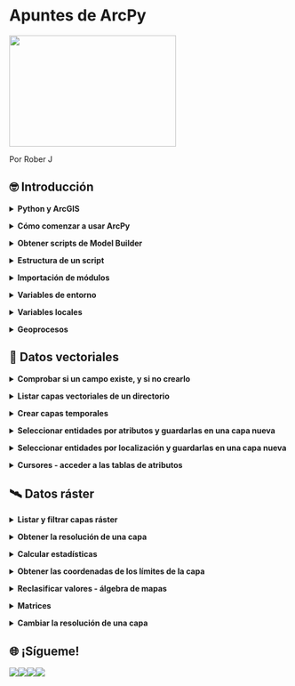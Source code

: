 # Apuntes de ArcPy 
<img src="https://programapa.files.wordpress.com/2021/03/arcpy.png" width="300" height="200" text-align: center>
<p>Por Rober J</p>
<h2><strong>🤓 Introducción</strong></h2>
<details>
  <summary><strong>Python y ArcGIS</strong></summary><br>
  Python es un lenguaje de programación que puede usarse junto a los Sistemas de Información Geográfica (SIG) para ampliar sus funcionalidades mediante la automatización de geoprocesos, gestión avanzada de los datos y creación de nuevas herramientas (entre otras cosas), convirtiéndose en uno de los lenguajes favoritos para hacer toda clase de virguerías con la información geoespacial y no por casualidad: su facilidad de uso (relativa) y flexibilidad lo hace muy atractivo para usarlo en múltiples plataformas por usuarios no muy familiarizados con la programación informática.
Cada SIG cuenta con su propia librería de Python que permite acceder a los geoprocesos de dicho SIG. En este caso, ArcPy es la librería que da acceso a las funciones de ArcGIS en un entorno Python, dándonos acceso a las cajas de herramientas de geoprocesamiento estándar y a la posibilidad de usar otros módulos (siempre que tengamos licencia para usarlos)
¿Qué es lo que cambia? Parece contraintuitivo sustituir un amigable cuadro de texto por un churro de texto, pero gracias a ello accedemos a una herramienta mucho más flexible, ya que dentro de un script (un pequeño código) podemos diseñar qué se ejecuta, cuándo se ejecuta y con qué parámetros, encadenando unos procesos con otros y obteniendo resultados a nuestra medida.
  
  
  ![arcpy_clip](https://user-images.githubusercontent.com/81579458/142191380-5a3f7ba3-8a54-49af-81f6-3be5ba406011.png)
  Por ejemplo, ese ‘output’ que hemos especificado en la función arcpy.Clip podemos meterlo a continuación en otra función distinta, o en varias, y esos resultados pasarlos por otro geoproceso y así sucesivamente.
  
<br></details> 
<details>
  <summary><strong>Cómo comenzar a usar ArcPy</strong></summary><br>
  <p>Puede hacerse de varias maneras, principalmente:</p>
<p>A través de la <strong>ventana de Python incorporada en ArcMap</strong>. Es una opción rápida para ejecutar pequeños scripts sin complicarnos demasiado, pero se queda corto puesto que su funcionalidad se reduce a la de escribir código o pegarlo desde otra fuente y ejecutarlo. </p>
<p>En este caso he ejecutado el Clip de la imagen anterior, recortando la red fluvial usando el polígono de un municipio cualquiera: </p>
<figure><img src="https://programapa.files.wordpress.com/2021/03/ventana_puthon_arcmap.png?w=1024" alt="" srcset="https://programapa.files.wordpress.com/2021/03/ventana_puthon_arcmap.png?w=1024 1024w, https://programapa.files.wordpress.com/2021/03/ventana_puthon_arcmap.png?w=150 150w, https://programapa.files.wordpress.com/2021/03/ventana_puthon_arcmap.png?w=300 300w, https://programapa.files.wordpress.com/2021/03/ventana_puthon_arcmap.png?w=768 768w, https://programapa.files.wordpress.com/2021/03/ventana_puthon_arcmap.png 1045w" sizes="(max-width: 1024px) 100vw, 1024px" /></figure>
<p>Haciendo uso de un <strong>entorno de desarrollo integrado (IDE)</strong>, es decir, un software diseñado para trabajar con código y que dispone de herramientas para hacernos la vida más fácil: predicción de texto, resalte de sintaxis, documentación instantánea, cambios múltiples&#8230;</p>
<p>Existen múltiples IDEs y es cosa de cada uno escoger el que le vaya bien. Personalmente he usado Microsoft Visual Studio Code y PyCharm, y me quedo con el segundo puesto que está diseñado específicamente para Python y me ha dado menos problemas a nivel general (todos tienen sus cosillas&#8230;)</p>
<figure ><img src="https://programapa.files.wordpress.com/2021/03/image.png?w=1024" alt="" class="wp-image-5364" srcset="https://programapa.files.wordpress.com/2021/03/image.png?w=1024 1024w, https://programapa.files.wordpress.com/2021/03/image.png?w=150 150w, https://programapa.files.wordpress.com/2021/03/image.png?w=300 300w, https://programapa.files.wordpress.com/2021/03/image.png?w=768 768w, https://programapa.files.wordpress.com/2021/03/image.png 1366w" sizes="(max-width: 1024px) 100vw, 1024px" /><figcaption><em>Aspecto de PyCharm</em></figcaption></figure>
<p>En cualquier caso, deberás configurar el IDE para que tenga acceso a los módulos de ArcGIS <strong>vinculándolo con el intérprete que ArcGIS trae por defecto</strong>. <strong>El intérprete es el programa que traduce el código de Python para que el ordenador pueda ejecutarlo</strong>, y el módulo ArcPy solo funcionará si se utiliza el IDE junto a este intérprete.</p>
<p>Generalmente, ArcGIS instala Python en una carpeta llamada Python27 en la raíz del disco duro (generalmente suele ser C:\\ ) por lo que habrá que buscar en esa carpeta el archivo <strong>python.exe</strong> y seleccionarlo como intérprete.</p>
  
  
  
<br></details> 
<details>
  <summary><strong>Obtener scripts de Model Builder</strong></summary><br>
  <p>Una forma de comenzar montar un código de Python para ArcGIS es utilizar Model Builder para conceptualizar el trabajo que queremos hacer y extraer de él las funciones de geoproceso que necesitaremos. </p>
<p>En el artículo <em><a href="https://programapa.wordpress.com/2021/02/23/analisis-ubicacion-vertedero/">Análisis de ubicación de un vertedero con Model&nbsp;Builder</a> </em>comento brevemente las ventajas y limitaciones que presenta Model Builder y sus semejanzas con Python. Pues bien, podemos exportar los modelos a archivos Python (archivos con extensión .py) y abrirlos con una IDE para editarlos.</p>
<p>Siguiendo con el ejemplo del Clip, he construido el modelo en Model Builder y lo he exportado de la siguiente manera:</p>
<figure ><img src="https://programapa.files.wordpress.com/2021/03/exportar_modelo.png?w=767" alt="" class="wp-image-5369" srcset="https://programapa.files.wordpress.com/2021/03/exportar_modelo.png 767w, https://programapa.files.wordpress.com/2021/03/exportar_modelo.png?w=150 150w, https://programapa.files.wordpress.com/2021/03/exportar_modelo.png?w=300 300w" sizes="(max-width: 767px) 100vw, 767px" /></figure>
<p>A continuación lo abro en un IDE y presenta el siguiente aspecto. Como comentaba, es muy interesante porque te da una <strong>estructura básica</strong> a partir de la cual continuar desarrollando el script, pero habrá que modificarlo para que funcione:</p>
<div><pre>
# -*- coding: utf-8 -*-
# ---------------------------------------------------------------------------
# clip.py
# Created on: 2021-03-04 22:32:42.00000
#   (generated by ArcGIS/ModelBuilder)
# Description: 
# ---------------------------------------------------------------------------
# Import arcpy module
import arcpy
# Local variables:
Red_fluvial = "Red_fluvial"
seleccion = "seleccion"
output = "C:\\Users\\Roberto\\Documents\\ArcGIS\\Default.gdb\\output"
# Process: Clip
arcpy.Clip_analysis(Red_fluvial, seleccion, output, "")
</pre>
  
<br></details> 
<details>
  <summary><strong>Estructura de un script</strong></summary><br>
  <p>Del código anterior podemos diferenciar varias partes que funcionan a modo de esqueleto para un script:</p>
<ol><li>La <a rel="noreferrer noopener" href="https://programapa.wordpress.com/2021/01/23/fundamentos-de-python-1-variables-clases-funciones-y-metodos/#codificacion" target="_blank">codificación de caracteres</a> que va a usarse (utf-8)</li><li>Metadatos del archivo .py como su nombre o fecha de creación</li><li><strong>Importación del módulo arcpy</strong> (¡no olvidar!)</li><li><a rel="noreferrer noopener" href="https://programapa.wordpress.com/2021/01/23/fundamentos-de-python-1-variables-clases-funciones-y-metodos/#clases_y_variables" target="_blank">Variables</a> locales: conjunto de variables que definen los parámetros de los geoprocesos, como son las rutas de las capas de entrada (<em>Red_fluvial</em> y <em>seleccion</em>) y de salida (<em>output</em>) </li><li>Procesos: la parte del código que ejecutará las <a rel="noreferrer noopener" href="https://programapa.wordpress.com/2021/01/23/fundamentos-de-python-1-variables-clases-funciones-y-metodos/#metodos_y_funciones" target="_blank">funciones</a> de geoproceso haciendo uso de las variables que definimos en el punto anterior</li></ol>
<p>Sin embargo, esta estructura base <strong>no funcionará correctamente</strong> fuera del entorno de ArcMap porque no reconocerá las capas, por lo que tendremos que modificar las variables añadiendo una <a rel="noreferrer noopener" href="https://programapa.wordpress.com/2021/01/23/fundamentos-de-python-1-variables-clases-funciones-y-metodos/#rutas" target="_blank">ruta válida</a>. Además, aunque cambiemos la ruta, este script solo podrá ejecutarse 1 sola vez porque se generaría una capa con un nombre que ya existe, por lo que tendremos que asegurarnos de tener correctamente configurados algunos parámetros de <strong>variables de entorno</strong> como veremos a continuación.</p>
<div><figure><img src="https://programapa.files.wordpress.com/2021/03/estructura_arcpy.png?w=677" alt="" class="wp-image-5385" srcset="https://programapa.files.wordpress.com/2021/03/estructura_arcpy.png 677w, https://programapa.files.wordpress.com/2021/03/estructura_arcpy.png?w=150 150w, https://programapa.files.wordpress.com/2021/03/estructura_arcpy.png?w=300 300w" sizes="(max-width: 677px) 100vw, 677px" /></figure>
  
<br></details> 
  
<details>
  <summary><strong>Importación de módulos</strong></summary><br>
  
  <p>Antes de nada, tendremos que importar ArcPY junto al resto de módulos que vayamos a usar durante el script. Si, por ejemplo, vamos a querer que se cree automáticamente una nueva carpeta con el resultado, no se nos puede olvidar importar también el módulo os:</p>
<pre >
import arcpy, os
</pre>
<p>Importar arcpy tal como mostramos arriba da acceso a las siguientes funcionalidades (<em>fuente: <a rel="noreferrer noopener" href="https://desktop.arcgis.com/es/arcmap/10.3/analyze/python/importing-arcpy.htm" target="_blank">Esri</a></em>):</p>
<ul><li><a href="https://desktop.arcgis.com/es/arcmap/10.3/tools/analysis-toolbox/an-overview-of-the-analysis-toolbox.htm">Caja de herramientas de Análisis</a> (Analysis Tools)</li><li><a href="https://desktop.arcgis.com/es/arcmap/10.3/tools/cartography-toolbox/an-overview-of-the-cartography-toolbox.htm">Caja de herramientas Cartografía</a> (Cartography tools)</li><li><a href="https://desktop.arcgis.com/es/arcmap/10.3/tools/conversion-toolbox/an-overview-of-the-conversion-toolbox.htm">Caja de herramientas Conversión</a> (Conversion tools)</li><li><a href="https://desktop.arcgis.com/es/arcmap/10.3/tools/data-management-toolbox/an-overview-of-the-data-management-toolbox.htm">Caja de herramientas Administración de datos</a> (Data Management Tools)</li><li><a href="https://desktop.arcgis.com/es/arcmap/10.3/tools/editing-toolbox/an-overview-of-the-editing-toolbox.htm">Caja de herramientas Edición</a> (Editing Tools)</li><li><a href="https://desktop.arcgis.com/es/arcmap/10.3/tools/geocoding-toolbox/an-overview-of-the-geocoding-toolbox.htm">Caja de herramientas Geocodificación</a> (Geocoding Tools)</li><li><a href="https://desktop.arcgis.com/es/arcmap/10.3/tools/linear-ref-toolbox/an-overview-of-the-linear-referencing-toolbox.htm">Caja de herramientas Referencia lineal</a> (Linear Referencing Tools)</li><li><a href="https://desktop.arcgis.com/es/arcmap/10.3/tools/multidimension-toolbox/an-overview-of-the-multidimension-toolbox.htm">Caja de herramientas de Multidimensión</a> (Multidimension Tools)</li><li><a href="https://desktop.arcgis.com/es/arcmap/10.3/tools/spatial-statistics-toolbox/an-overview-of-the-spatial-statistics-toolbox.htm">Caja de herramientas Estadística espacial</a> (Spatial Statistics Analyst)</li></ul>
<p>Sin embargo, existen <strong>otros módulos</strong> que deben importarse a parte para acceder a más funciones de ArcGIS:</p>
<ul><li><a rel="noreferrer noopener" href="https://desktop.arcgis.com/es/arcmap/10.3/analyze/arcpy-data-access/what-is-the-data-access-module-.htm" target="_blank">arcpy.da</a> &#8211; módulo de acceso de datos</li><li><a rel="noreferrer noopener" href="https://desktop.arcgis.com/es/arcmap/10.3/analyze/arcpy-mapping/introduction-to-arcpy-mapping.htm" target="_blank">arcpy.mapping</a> &#8211; módulo de representación cartográfica</li><li><a rel="noreferrer noopener" href="https://desktop.arcgis.com/es/arcmap/10.3/analyze/arcpy-spatial-analyst/what-is-the-spatial-analyst-module.htm" target="_blank">arcpy.sa</a> &#8211; módulo del Spatial Analyst</li><li><a rel="noreferrer noopener" href="https://desktop.arcgis.com/es/arcmap/10.3/analyze/arcpy-network-analyst/what-is-network-analyst-module.htm" target="_blank">arcpy.na</a> &#8211; módulo del Network Analyst </li><li><a rel="noreferrer noopener" href="https://desktop.arcgis.com/es/arcmap/latest/extensions/geostatistical-analyst/what-is-arcgis-geostatistical-analyst-.htm" target="_blank">arcpy.ga</a> &#8211; módulo del Geostatistical Analyst</li></ul>
<p>Para llevar a cabo las operaciones con geodatos vectoriales que presento a continuación se deben importar los siguientes módulos y definir las siguientes variables de entorno:</p>
<pre># Modulos
import arcpy
from arcpy import env
# Entorno
ruta = 'C:\\...'
env.workspace = ruta
env.overwriteOutput = True</pre>
<p>Para llevar a cabo las operaciones con datos ráster que presento a continuación se deben importar los siguientes módulos y definir las siguientes variables de entorno:</p>
<pre ># Modulos
import arcpy
from arcpy import env
from arcpy.sa import *
# Entorno
ruta = 'C:\\...'
env.workspace = ruta
env.overwriteOutput = True
arcpy.CheckOutExtension("Spatial")</pre>
  
  
<br></details>
<details>
  <summary><strong>Variables de entorno</strong></summary><br>
  <p>Las variables de entorno o <em>environments</em> son unos parámetros o funciones que conviene definir al comienzo del script (justo tras la importación de módulos) para que los geoprocesos funcionen de una u otra manera. Son, por así decirlo, &#8216;las reglas&#8217; que regirán el script.</p>
<p>Estas variables se encuentran dentro de la clase <em>env</em> de ArcPy. Son bastante numerosas y <a rel="noreferrer noopener" href="https://desktop.arcgis.com/es/arcmap/10.3/analyze/arcpy-classes/env.htm" target="_blank">podéis encontrarlas todas aquí</a>, pero los más básicos serían:</p>
<ul><li><strong>Directorio de trabajo</strong> &#8211; la carpeta en la que se localizan los geodatos. Definirlo es útil porque nos permitirá ahorrarnos el tener que escribir rutas completas en el futuro, es decir, podremos llamar a las capas solo por su nombre y su extensión, ya sean inputs u outputs. </li><li><strong>Sobreescritura de archivos</strong> &#8211; al definirla como <em>True</em> se borrarán de forma automática las capas antiguas que tengan el mismo nombre que una capa nueva que se acabe de generar. En nuestro ejemplo del Clip, al tener este parámetro activado el segundo Clip borraría el primero ya que el output en este caso tiene siempre el mismo nombre.</li><li><strong>Sistema de proyección</strong> &#8211; establecer el SRC de nuestro marco de datos. Al igual que en ArcMap, se proyectarán las capas &#8216;al vuelo&#8217; usando el SRC de la primera capa leída por nuestro script.</li><li><strong>Activación de extensiones</strong> &#8211; muchos geoprocesos como los del módulo Spatial Analyst se encuentran bajo licencia, por lo que deben activarse del mismo modo que hacemos en ArcMap &#8211; Customize &#8211; Extensions&#8230;</li></ul>
<pre >
# Definir el directorio de trabajo
arcpy.env.workspace = 'ruta'
# Activar la sobreescritura de archivos
arcpy.env.overwriteOutput = True
# Establecer el SRC al ETRS89 UTM Zona 30 Norte
arcpy.env.cartographicCoordinateSystem = "Coordinate Systems\Projected Coordinate Systems\UTM\Europe\ETRS 1989 UTM Zone 30N.prj"
# Activar la extensión Spatial Analyst
arcpy.CheckOutExtension('spatial') 
</pre>
<p>Entre otros entornos están el de establecer un SRC para las capas de salida, la resolución de las nuevas capas ráster, crear pirámides o el añadir las nuevas capas a la visualización.</p>
  
<br></details> 
<details>
  <summary><strong>Variables locales</strong></summary><br>
  <p>Como dijimos antes, son el conjunto de <a rel="noreferrer noopener" href="https://programapa.wordpress.com/2021/01/23/fundamentos-de-python-1-variables-clases-funciones-y-metodos/#clases_y_variables" target="_blank">variables</a> que usarán los geoprocesos para llevarse a cabo.  Suelen ser variables locales:</p>
<ul><li>Las rutas de las capas de entrada</li><li>Las rutas de las capas de salida</li><li>Filtros de archivos</li><li>Cálculos de valores </li><li>Expresiones <a href="https://programapa.wordpress.com/2021/02/01/fundamentos-de-sql-y-postgre/" target="_blank" rel="noreferrer noopener">SQL</a> para hacer selecciones</li><li>&#8230;</li></ul>
<p>Hay tantas variables variables locales como distintos geoprocesos que vayamos a utilizar y parámetros de éstos tengamos que introducir. Para la definición de estas variables, es habitual usar <a rel="noreferrer noopener" href="https://programapa.wordpress.com/2021/01/23/fundamentos-de-python-1-variables-clases-funciones-y-metodos/#inputs" target="_blank">inputs</a> para que sea el usuario el que las defina sobre la marcha. </p>
  
<br></details> 
<details>
  <summary><strong>Geoprocesos</strong></summary><br>
  <p>Es al final del script cuando deberíamos colocar los geoprocesos, puesto que éstos harán uso de las variables que hemos definido previamente.</p>
<p>La sintaxis de todos estos procesos se encuentran en la documentación oficial de Esri a la que podéis acceder a través de los enlaces del apartado Importación de módulos.</p>
<p>Algunas de las funciones de geoproceso más básicas de ArcPy son:</p>
<pre >
## Crear una capa temporal a partir de una capa existente
arcpy.MakeFeatureLayer_management('capa_entrada', 'lyr')
## Seleccionar entidades según sus atributos
arcpy.SelectLayerByAttribute_management('lyr', 'TIPO_SELECCION', 'expresión SQL')
## Copiar entidades a una nueva capa
arcpy.CopyFeatures_management('lyr', 'nueva_capa')
## CLIP
arcpy.Clip_analysis('capa_entrada', 'capa_clip', 'capa_salida', ' ')
## BUFFER 
arcpy.Buffer_analysis('capa_entrada', 'capa_salida', 'distancia', 'FULL', 'ROUND', 'NONE', ' ', 'PLANAR')
## CALCULATE STATISTICS (raster)
arcpy.CalculateStatistics_management('capa_entrada')
## RESAMPLE (modificar resolución)
arcpy.Resample_management('capa_entrada', 'capa_salida', 'nueva_resolución', 'MÉTODO')
</pre>
  
<br></details> 
<h2><strong>📐 Datos vectoriales</strong></h2>
<details>
  <summary><strong>Comprobar si un campo existe, y si no crearlo</strong></summary><br>
    
  <p>Para ello hay que usar la <strong>función<em> arcpy.ListFields()</em> para obtener una lista con objetos de tipo campo </strong>correspondientes a los campos de la tabla de atributos de una capa y comprobar su existencia. Si no existe, usar la función <em>arcpy.AddField_management()</em> para agregar el campo</p>
<pre >nuevo_campo = 'nombre_campo' 
capa = 'nombre_capa.shp'
listaCampos = arcpy.ListFields(capa)
existencia = 0
for campo in listaCampos:
    if campo.name == nuevo_campo:
        existencia = 1
if existencia == 1:
    print('El campo ' + nuevo_campo + ' ya existe')
else:
    arcpy.AddField_management(capa,nuevo_campo,tipo...)
    print('El campo ' + nuevo_campo + ' ha sido creado')   </pre>
    
<br></details>
<details>
  <summary><strong>Listar capas vectoriales de un directorio</strong></summary><br>
    
<p>La función ListFeatureClasses crea listas con los nombres de las capas junto a su extensión que se encuentran en el directorio de trabajo definido en las variables de entorno. Además, permite filtrarlas por nombre y tipo:</p>
<pre ># Listar todas las capas vectoriales
arcpy.ListFeatureClasses()
# Listar solo las capas de puntos
arcpy.ListFeatureClasses(,'Point')
# Listar solo las capas de líneas
arcpy.ListFeatureClasses(,'Line')
# Listar solo las capas de polígonos
arcpy.ListFeatureClasses(,'Polygon')
# Listar solo las capas cuyo nombre empiece por 'Col'
arcpy.ListFeatureClasses('Col*')
# Listar solo las capas cuyo nombre termine por por 'egios'
arcpy.ListFeatureClasses('*egios')
# Listar solo las capas cuyo nombre coincida con 'Colegios'
arcpy.ListFeatureClasses('Colegios')
# Listar solo las capas cuyo nombre coincida con 'Colegios' y sean de tipo poligonal
arcpy.ListFeatureClasses('Colegios', 'Polygon')</pre>
    
<br></details>
<details>
  <summary><strong>Crear capas temporales</strong></summary><br>
    
    
<p>Las capas temporales o capas layer que solo existen mientras se ejecuta el script y nos permiten hacer selecciones y otras operaciones sin modificar la capa original. El primer argumento es para la capa que vamos a 'duplicar' y el segundo para darle el nombre con el que se identificará durante el script:</p>
<pre >arcpy.MakeFeatureLayer_management("capa_entrada.shp", "capa_lyr") </pre>
<p>No es necesario indicar la extensión de la capa temporal. </p>
    
<br></details>
<details>
  <summary><strong>Seleccionar entidades por atributos y guardarlas en una capa nueva</strong></summary><br>
    
  <p>El siguiente código crea una nueva selección con los árboles que miden más de 15 metros y los guarda en un archivo nuevo.</p>
<pre >arcpy.MakeFeatureLayer_management("arboles.shp", "arboles_lyr") 
arcpy.SelectLayerByAttribute_management('arboles_lyr', "NEW_SELECTION", '"ALTURA" > 15')
arcpy.CopyFeatures_management('arboles_lyr', 'arboles_15m.shp'')</pre>
<p>En la documentación de Esri tenéis más detalles sobre la función <em><a rel="noreferrer noopener" href="https://pro.arcgis.com/es/pro-app/latest/tool-reference/data-management/select-layer-by-attribute.htm" target="_blank">SelectLayerByAttribute</a></em>  </p>
    
<br></details>
<details>
  <summary><strong>Seleccionar entidades por localización y guardarlas en una capa nueva</strong></summary><br>
    
  <p>También se pueden hacer selecciones espaciales basadas en las distintas <a href="https://programapa.wordpress.com/2020/11/13/relaciones-espaciales/">relaciones espaciales</a> entre entidades geográficas. En el siguiente ejemplo se seleccionan aquellos árboles que se encuentren <strong>dentro</strong> de una determinada parcela guardada como capa individual:</p>
<pre >arcpy.MakeFeatureLayer_management('arboles.shp', 'arboles_lyr') 
SelectLayerByLocation('arboles_lyr', 'WITHIN', 'parcela.shp', 'NEW_SELECTION')
arcpy.CopyFeatures_management('arboles_lyr', 'arboles_parcela.shp'')</pre>
<p> En la documentación de Esri tenéis más detalles sobre la función <em><a rel="noreferrer noopener" href="https://desktop.arcgis.com/es/arcmap/latest/tools/data-management-toolbox/select-layer-by-location.htm" target="_blank">SelectLayerByLocation</a></em> </p>
    
    
<br></details>
<details>
  <summary><strong>Cursores - acceder a las tablas de atributos</strong></summary><br>
    
  <p>Los cursores crean listas con objetos de tipo fila. Cada uno de estos objetos nos permite acceder a los valores de los distintos campos que contiene una fila.</p>
<p>Son necesarios para acceder a los registros de las tablas de atributos de nuestras capas. Hay 3 tipos:</p>
<ul><li><em><strong>arcpy.SearchCursor()</strong></em> es el cursor de búsqueda, válido para hacer consultas sin modificar valores</li><li><em><strong>arcpy.UpdateCursor()</strong></em> es el cursor de actualización necesario para hacer cambios en los registros existentes</li><li><em><strong>arcpy.InsertCursor()</strong></em> es el cursor para insertar nuevos registros en una tabla de atributos</li></ul>
<p>A continuación tenéis ejemplos del uso de los cursores:</p>
 
<h4><strong>Imprimir todos los valores de un campo</strong></h4>
<p>Para hacer esto hay que aplicar el <strong>cursor de búsqueda</strong> <em>arcpy.SearchCursor()</em> a la capa de la queramos leer la información y guardarlo como objeto. Después habrá que llamar a este objeto para que se imprima el campo indicado dentro de un bucle:</p>
<pre >cursor = arcpy.SearchCursor('nombre_capa.shp')
for fila in cursor:
    print(fila.nombre_campo)</pre>
<h4 id="modificar-todos-los-valores-de-un-campo"><strong>Modificar todos los valores de un campo</strong></h4>
<p>Para ello hay que guardar como objeto el <strong>cursor de actualización</strong> <em>arcpy.UpdateCursor()</em> aplicado a la capa que queremos modificar. Después deberemos pasarle a este objeto un bucle for o while.</p>
<p>En este caso se usa un <strong>bucle <em>for</em></strong> para <strong>cambiar todos los valores</strong> de un campo por el número 3:</p>
<pre >cursor = arcpy.UpdateCursor('nombre_capa.shp')
for fila in cursor:
    fila.campo = 3
    cursor.updateRow(fila)</pre>
<p>También se podría usar en su lugar un <strong>bucle while</strong>. Para que este bucle itere sobre cada fila hay que indicarle que vaya moviéndose a la siguiente posición del cursor a cada paso que da con el <strong>método .next</strong>. Cuando llega al final no devuelve ningún valor y el bucle se cierra:</p>
<pre >cursor = arcpy.UpdateCursor('nombre_capa.shp')
fila = cursor.next()
while fila:
    fila.campo = 3
    cursor.updateRow(fila)
    fila = cursor.next()</pre>
<p>Al acabar de hacer cambios se deberían <strong>eliminar los objetos</strong> creados para <strong>evitar errores</strong> en el almacenamiento de los nuevos valores:</p>
<pre >del cursor
del fila</pre>
<h4><strong>Reclasificar atributos</strong></h4>
<p>Se puede, por ejemplo, cambiar solo algunos valores, como por ejemplo los que sean mayores que 7 para que pasen a ser 0:</p>
<pre >cursor = arcpy.UpdateCursor('nombre_capa.shp')
for fila in cursor:
    if fila.prueba > 7:
        fila.prueba = 0
        cursor.updateRow(fila)
    else:
        continue
del cursor</pre>
<p>Además de modificar quirúrgicamente los valores que nos interesan de un campo concreto, podemos usar este procedimiento para <strong>reclasificar todos los valores</strong> de un campo, algo muy útil cuando queremos transformar variables continuas en discretas:</p>
<pre >cursor = arcpy.UpdateCursor('estaciones_meteo.shp')
for fila in cursor:
    if fila.temperatura &lt; 10:
        fila.descripcion = 'frío'
        cursor.updateRow(fila)
    elif fila.temperatura >= 10 AND fila.temperatura &lt; 25:
        fila.descripcion = 'templado'
        cursor.updateRow(fila)
    else: 
        fila.descripcion = 'cálido'
        cursor.updaterow(fila)
del cursor</pre>
    
<br></details>
<h2><strong>🛰️ Datos ráster</strong></h2>
<details>
  <summary><strong>Listar y filtrar capas ráster</strong></summary><br>
    
  <p> La función ListRasters crea listas con los nombres de las capas junto a su extensión que se encuentran en el directorio de trabajo definido en las variables de entorno. Además, permite filtrarlas por nombre y tipo: </p>
<pre ># Listar todos los rasters
arcpy.ListRasters()
# Listar solo los rasters de tipo TIFF
arcpy.ListRasters(,'tif')
# Listar solo los rasters GRID
arcpy.ListRasters(,'grid')
# Listar solo los rasters IMG
arcpy.ListRasters(,'img')
# Listar solo los rasters cuyo nombre empiece por 'Temp'
arcpy.ListRasters('Temp*')
# Listar solo las capas cuyo nombre termine por por 'maximas'
arcpy.ListRasters('*maximas')
# Listar solo las capas cuyo nombre coincida con 'Temperaturas maximas'
arcpy.ListRasters('Temperaturas maximas')
# Listar solo las capas cuyo nombre empiece por 'Temp' y sean de tipo TIFF
arcpy.ListRasters('Temp*', 'TIFF')</pre>
    
<br></details>
<details>
  <summary><strong>Obtener la resolución de una capa</strong></summary><br>
    
<p>Las unidades del valor devuelto variarán en función de la proyección de la capa (grados, metros...)</p>
<pre >capa_raster = Raster('MDT.tif')
resolucion = capa_raster.meanCellWidth</pre>
    
    
<br></details>
<details>
  <summary><strong>Calcular estadísticas</strong></summary><br>
   
  <p>Este geoproceso habilita a las capas ráster para aplicar posteriormente algunas herramientas de ArcPy y evitar el error 001100: <em>Failed because no statistics is available</em> </p>
<pre >arcpy.CalculateStatistics_management(capa_raster)</pre>
    
    
<br></details>
<details>
  <summary><strong>Obtener las coordenadas de los límites de la capa</strong></summary><br>
   
  <p>Con la función <strong>Point</strong> se puede obtener un <a rel="noreferrer noopener" href="https://desktop.arcgis.com/es/arcmap/10.3/analyze/arcpy-classes/point.htm" target="_blank">objeto de tipo punto</a> con los valores devueltos por los <strong>métodos .extent</strong>:</p>
<pre >capa_raster = Raster('MDT.tif')
limites = 'XMIN = {0}, XMAX = {1}, YMIN = {2}, YMAX = {3}'.format(capa.extent.XMin,capa.extent.XMax,capa.extent.YMin,capa.extent.YMax)
print(limites)</pre>
  
<p>Este código devolverá algo así: </p>
<p>XMIN = 569301.0, XMAX = 810701.0, YMIN = 4413136.0, YMAX = 4755136.0</p>
    
<br></details>
<details>
  <summary><strong>Reclasificar valores - álgebra de mapas</strong></summary><br>
    
  <p>Para <strong>realizar operaciones sobre los pixeles</strong> de un ráster se debe usar la <strong>función Raster()</strong> sobre la imagen que se quiere reclasificar y a continuación utilizar los<strong> operadores</strong> de Python para modificar los valores. </p>
<p>Hay que recordar que las reclasificaciones <strong>se guardan</strong> como variables que deben ser almacenadas en archivos nuevos usando el <strong>método .save()</strong></p>
<p>En el siguiente ejemplo se <strong>reclasifica</strong> un mapa de radiación solar generando una nueva imagen en la que los valores superiores a los 5 kWh/m2 pasen a tener valor 1 y el resto 0:</p>
<pre >reclasificacion = Raster('radiacion.tif') > 5
reclasificacion.save('radiacion_reclas.tif')</pre>
<p>También se pueden <strong>reconvertir las unidades</strong>, convirtiendo los kWh en megajulios multiplicando los valores por 3.6:</p>
<pre >conversion = Raster('radiacion.tif') * 3.6
conversion.save('radiacion_mjulios.tif')</pre>
<p>Además, se pueden <strong>usar varios operadores</strong> combinando consultas separadas por paréntesis. En el siguiente ejemplo se van a reclasificar los valores de un mapa de orientaciones para que los valores entre el noreste y el sureste (entre 45º y 135º) cambien a valor 1 y el resto sean 0:</p>
<pre >orientacion_este = (Raster('aspect.tif') > 45) &amp; (Raster('aspect.tif') &lt; 135)
orientacion_este.save('aspect_este.tif')</pre>
<p>Incluso se pueden <strong>combinar los datos de varias capas ráster</strong> para combinar variables distintas. Con este código pasarían a valer 1 los píxeles de un MDT que se encuentran entre los 300 y los 500 metros de altitud y que además se encuentren en una pendiente superior a los 5º tomada de otra capa ráster:</p>
<pre >altitud_pendientes = (Raster('MDT.tif') > 300) &amp; (Raster('MDT.tif') &lt; 500 &amp; (Raster('slope.tif') > 5)
altitud_pendientes.save('reclasificacion.tif')</pre>
<p>🗺 Nota: si se usan capas distintas éstas deben encontrarse en el mismo SRC, o si no los píxeles no coincidirán</p>  
    
<br></details>
<details>
  <summary><strong>Matrices</strong></summary><br>
    
  <p>Operar con matrices reduce el tiempo de procesado de las operaciones sobre capas ráster. Consiste en convertir la información del ráster, que es en sí una matriz de valores, en una matriz o 'tabla' con la que poder operar usando el <a rel="noreferrer noopener" href="https://numpy.org/doc/stable/user/index.html" target="_blank">módulo <strong>NumPy</strong></a> de Python (activado por defecto).</p>
<figure ><img src="https://programapa.files.wordpress.com/2021/03/image-1.png?w=273" alt="" class="wp-image-5498"/><figcaption><em><a href="https://docs.qgis.org/2.14/es/docs/gentle_gis_introduction/raster_data.html" target="_blank" rel="noreferrer noopener"></a></em></figcaption></figure>
Fuente: docs.qgis
<p>Para convertir una capa ráster en una matriz de <strong>NumPy</strong>, ArcPy posee la función <em>arcpy.RasterToNumPyArray()</em>. En el siguiente ejemplo se lleva a cabo dicha conversión especificando que los valores nulos del ráster tengan valor 0:</p>
<pre >capa_raster = raster('MDT.tif')
raster_matriz = arcpy.RasterToNumPyArray(capa_raster,nodata_to_value=0)</pre>
<p>Una vez hecho esto, podremos usar el objeto o variable raster_matriz que hemos creado para <strong>aplicarle los métodos</strong> propios del módulo <strong>NumPy</strong>. Tenéis a continuación ejemplos de operaciones usando algunos de estos métodos:</p>
<pre ># Sumar todos los valores de lo píxeles
raster_matriz.sum()
# Extraer el valor mínimo
raster_matriz.min()
# Extraer el valor máximo
raster_matriz.max()</pre>
    
<br></details>
<details>
  <summary><strong>Cambiar la resolución de una capa</strong></summary><br>
    
  <p>El siguiente código comprueba si el tamaño del píxel de una capa ráster supera un umbral que hayamos establecido. En tal caso, se creará una nueva imagen con la resolución establecida en dicho umbral:</p>
<pre >capa_raster = Raster('nombre_archivo.extensión')
umbral = X
resolucion = capa_raster.meanCellWidth
print('La resolución del ráster es ' + str(resolucion))
if resolucion > umbral:
      print('La resolución es demasiado baja. Aumentando la resolución a' + str(umbral) + ' metros' )
      arcpy.Resample_management(capa_raster,  'nombre_salida_' + str(umbral) + '.extensión', umbral, 'NEAREST')
      nuevo_raster = Raster('nombre_salida_' + str(umbral) + '.extensión')
else:
      print('Resolución óptima')</pre>
<p>En la documentación de Esri tenéis más detalles sobre la función <em><a href="https://pro.arcgis.com/es/pro-app/latest/tool-reference/data-management/resample.htm" target="_blank" rel="noreferrer noopener">Resample_management</a></em></p>
    
<br></details>
  
## 🌐 ¡Sígueme!
[![](https://img.shields.io/badge/@progra_mapa-white?style=for-the-badge&labelColor=blue&logo=Twitter&logoColor=white)](https://twitter.com/progra_mapa)[![](https://img.shields.io/badge/PrograMapa-grey?style=for-the-badge&logo=wordpress)](https://programapa.wordpress.com)[![](https://img.shields.io/badge/Roberto-blue?style=for-the-badge&logo=linkedin)](https://linkedin.com/in/robertojl)[![](https://img.shields.io/badge/@progra_mapa-white?style=for-the-badge&logo=instagram)](https://instagram.com/progra_mapa)
